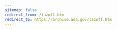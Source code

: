 ```yaml
---
sitemap: false 
redirect_from: /lazoff.htm 
redirect_to: https://archive.ada.gov/lazoff.htm 
---
```


